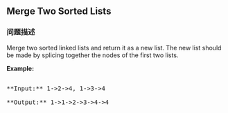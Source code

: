 ## Merge Two Sorted Lists  
### 问题描述
Merge two sorted linked lists and return it as a new list. The new list should be made by splicing together the nodes of the first two lists.

**Example:**
<pre>
**Input:** 1->2->4, 1->3->4
**Output:** 1->1->2->3->4->4
</pre>

